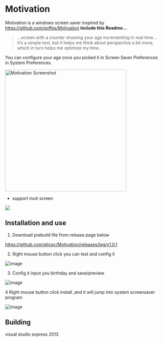 # Motivation

Motivation is a windows screen saver inspired by https://github.com/soffes/Motivation       **Include this Readme...**

> …screen with a counter showing your age incrementing in real time… It’s a simple tool, but it helps me think about perspective a bit more, which in turn helps me optimize my time.

You can configure your age once you picked it in Screen Saver Preferences in System Preferences.

<img src="https://s3.amazonaws.com/f.cl.ly/items/411Y341u3d3X1V2C0p45/Screen%20Recording%202015-08-07%20at%2008.15%20AM.gif" width="396" alt="Motivation Screenshot">

- support muti screen
<img src="https://note.youdao.com/yws/api/personal/file/DE322D0E0FDF4CFD810F75510B1386D8?method=download&shareKey=52c22496f61383ddf6c820f826ed7912">

## Installation and use

1. Download prebuild file from release page below

  https://github.com/elicec/Motivation/releases/tag/v1.0.1
  
2. Right mouse button click you can test and config it

![image](https://user-images.githubusercontent.com/9591680/142722545-ae6adc7f-e8aa-4500-9054-d912e7cc4b0e.png)

3. Config it input you birthday and save/preview

![image](https://user-images.githubusercontent.com/9591680/142722627-0eff7773-8184-451d-a7eb-d71449b1f83b.png)

4 Right mouse button click install ,and it will jump into system screensaver program

![image](https://user-images.githubusercontent.com/9591680/142722685-5c9a1646-ca2f-48b8-9618-308f1138e403.png)


## Building

visual studio express 2013
